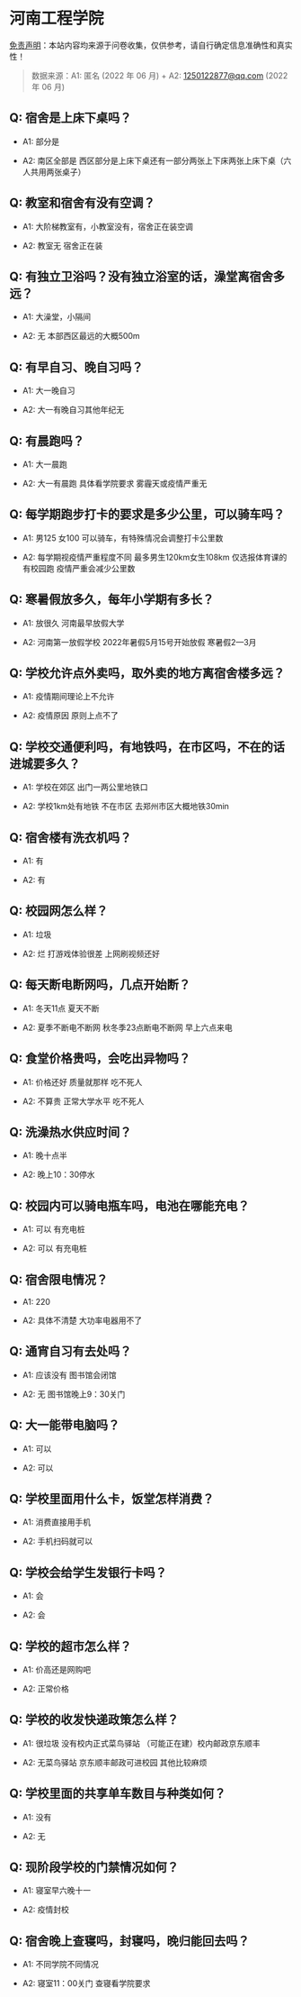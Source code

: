 # 河南工程学院

[免责声明](https://colleges.chat/#_3)：本站内容均来源于问卷收集，仅供参考，请自行确定信息准确性和真实性！

> 数据来源：A1: 匿名 (2022 年 06 月) + A2: 1250122877@qq.com (2022 年 06 月)

## Q: 宿舍是上床下桌吗？

- A1: 部分是

- A2: 南区全部是  西区部分是上床下桌还有一部分两张上下床两张上床下桌（六人共用两张桌子）

## Q: 教室和宿舍有没有空调？

- A1: 大阶梯教室有，小教室没有，宿舍正在装空调

- A2: 教室无 宿舍正在装

## Q: 有独立卫浴吗？没有独立浴室的话，澡堂离宿舍多远？

- A1: 大澡堂，小隔间

- A2: 无  本部西区最远的大概500m

## Q: 有早自习、晚自习吗？

- A1: 大一晚自习

- A2: 大一有晚自习其他年纪无

## Q: 有晨跑吗？

- A1: 大一晨跑

- A2: 大一有晨跑  具体看学院要求  雾霾天或疫情严重无

## Q: 每学期跑步打卡的要求是多少公里，可以骑车吗？

- A1: 男125 女100 可以骑车，有特殊情况会调整打卡公里数

- A2: 每学期视疫情严重程度不同   最多男生120km女生108km  仅选报体育课的有校园跑   疫情严重会减少公里数

## Q: 寒暑假放多久，每年小学期有多长？

- A1: 放很久 河南最早放假大学

- A2: 河南第一放假学校  2022年暑假5月15号开始放假  寒暑假2—3月

## Q: 学校允许点外卖吗，取外卖的地方离宿舍楼多远？

- A1: 疫情期间理论上不允许

- A2: 疫情原因 原则上点不了

## Q: 学校交通便利吗，有地铁吗，在市区吗，不在的话进城要多久？

- A1: 学校在郊区 出门一两公里地铁口

- A2: 学校1km处有地铁  不在市区  去郑州市区大概地铁30min

## Q: 宿舍楼有洗衣机吗？

- A1: 有

- A2: 有

## Q: 校园网怎么样？

- A1: 垃圾

- A2: 烂    打游戏体验很差  上网刷视频还好

## Q: 每天断电断网吗，几点开始断？

- A1: 冬天11点 夏天不断

- A2: 夏季不断电不断网    秋冬季23点断电不断网 早上六点来电

## Q: 食堂价格贵吗，会吃出异物吗？

- A1: 价格还好 质量就那样 吃不死人

- A2: 不算贵  正常大学水平  吃不死人

## Q: 洗澡热水供应时间？

- A1: 晚十点半

- A2: 晚上10：30停水

## Q: 校园内可以骑电瓶车吗，电池在哪能充电？

- A1: 可以 有充电桩

- A2: 可以   有充电桩

## Q: 宿舍限电情况？

- A1: 220

- A2: 具体不清楚  大功率电器用不了

## Q: 通宵自习有去处吗？

- A1: 应该没有 图书馆会闭馆

- A2: 无  图书馆晚上9：30关门

## Q: 大一能带电脑吗？

- A1: 可以

- A2: 可以

## Q: 学校里面用什么卡，饭堂怎样消费？

- A1: 消费直接用手机

- A2: 手机扫码就可以

## Q: 学校会给学生发银行卡吗？

- A1: 会

- A2: 会

## Q: 学校的超市怎么样？

- A1: 价高还是网购吧

- A2: 正常价格

## Q: 学校的收发快递政策怎么样？

- A1: 很垃圾 没有校内正式菜鸟驿站 （可能正在建）校内邮政京东顺丰

- A2: 无菜鸟驿站  京东顺丰邮政可进校园 其他比较麻烦

## Q: 学校里面的共享单车数目与种类如何？

- A1: 没有

- A2: 无

## Q: 现阶段学校的门禁情况如何？

- A1: 寝室早六晚十一

- A2: 疫情封校

## Q: 宿舍晚上查寝吗，封寝吗，晚归能回去吗？

- A1: 不同学院不同情况

- A2: 寝室11：00关门  查寝看学院要求

